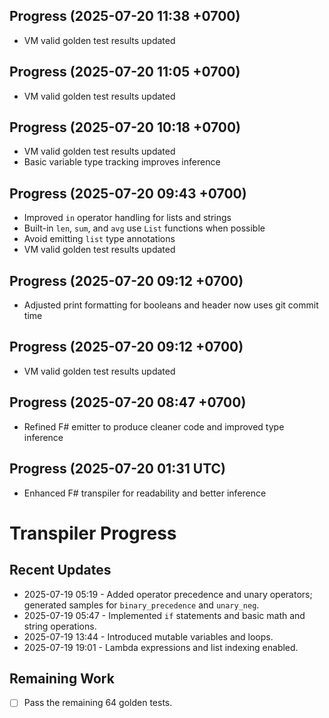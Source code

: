 ## Progress (2025-07-20 11:38 +0700)
- VM valid golden test results updated

## Progress (2025-07-20 11:05 +0700)
- VM valid golden test results updated

## Progress (2025-07-20 10:18 +0700)
- VM valid golden test results updated
- Basic variable type tracking improves inference

## Progress (2025-07-20 09:43 +0700)
- Improved `in` operator handling for lists and strings
- Built-in `len`, `sum`, and `avg` use `List` functions when possible
- Avoid emitting `list` type annotations
- VM valid golden test results updated
## Progress (2025-07-20 09:12 +0700)
- Adjusted print formatting for booleans and header now uses git commit time

## Progress (2025-07-20 09:12 +0700)
- VM valid golden test results updated

## Progress (2025-07-20 08:47 +0700)
- Refined F# emitter to produce cleaner code and improved type inference

## Progress (2025-07-20 01:31 UTC)
- Enhanced F# transpiler for readability and better inference

# Transpiler Progress

## Recent Updates
- 2025-07-19 05:19 - Added operator precedence and unary operators; generated samples for `binary_precedence` and `unary_neg`.
- 2025-07-19 05:47 - Implemented `if` statements and basic math and string operations.
- 2025-07-19 13:44 - Introduced mutable variables and loops.
- 2025-07-19 19:01 - Lambda expressions and list indexing enabled.

## Remaining Work
- [ ] Pass the remaining 64 golden tests.
